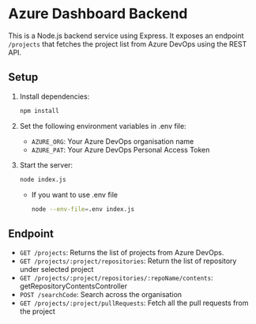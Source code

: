 # Azure Dashboard Backend

This is a Node.js backend service using Express. It exposes an endpoint `/projects` that fetches the project list from Azure DevOps using the REST API.

## Setup

1. Install dependencies:
   
   ```sh
   npm install
   ```

2. Set the following environment variables in .env file:
   
   - `AZURE_ORG`: Your Azure DevOps organisation name
   - `AZURE_PAT`: Your Azure DevOps Personal Access Token

3. Start the server:
   
   ```sh
   node index.js
   ```
   
   - If you want to use .env file
     
     ```sh
     node --env-file=.env index.js
     ```

## Endpoint

- `GET /projects`: Returns the list of projects from Azure DevOps.
- `GET /projects/:project/repositories`: Return the list of repository under selected project
- `GET /projects/:project/repositories/:repoName/contents`:  getRepositoryContentsController
- `POST /searchCode`: Search across the organisation
- `GET /projects/:project/pullRequests`: Fetch all the pull requests from the project